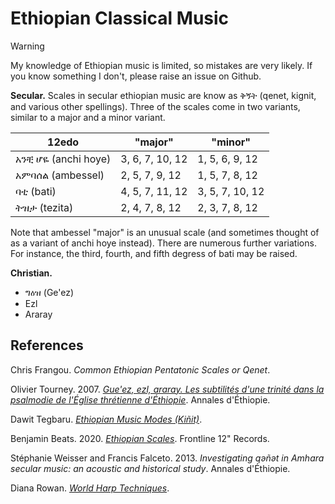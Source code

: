 # Ethiopian Classical Music

> [!warning]
> My knowledge of Ethiopian music is limited, so mistakes are very likely. If you know something I don't, please raise an issue on Github.

**Secular.**
Scales in secular ethiopian music are know as ቅኝት (qenet, kignit, and various other spellings).
Three of the scales come in two variants, similar to a major and a minor variant.

| 12edo   | "major" | "minor"|
|-------|--------------|--------------|
| አንቺ ሆዬ (anchi hoye) | 3, 6, 7, 10, 12 | 1, 5, 6, 9, 12 |
| አምባሰል (ambessel) | 2, 5, 7, 9, 12 | 1, 5, 7, 8, 12 | 
| ባቲ (bati) | 4, 5, 7, 11, 12 | 3, 5, 7, 10, 12 |
| ትዝታ (tezita) | 2, 4, 7, 8, 12 | 2, 3, 7, 8, 12 |

Note that ambessel "major" is an unusual scale (and sometimes thought of as a variant of anchi hoye instead).
There are numerous further variations.
For instance, the third, fourth, and fifth degress of bati may be raised.

**Christian.**
- ግዕዝ (Ge'ez)
- Ezl
- Araray

## References
Chris Frangou. *Common Ethiopian Pentatonic Scales or Qenet*.

Olivier Tourney. 2007. *[Gue'ez, ezl, araray. Les subtilités d'une trinité dans la psalmodie de l'Église thrétienne d'Éthiopie](https://hal.science/hal-02375932)*. Annales d'Éthiopie.

Dawit Tegbaru. *[Ethiopian Music Modes (Kiñit)](https://web.archive.org/web/20240724142957/https://music-of-ethiopia.pubpub.org/pub/v1v1u0fy/release/2)*.

Benjamin Beats. 2020. *[Ethiopian Scales](https://web.archive.org/web/20211205191021/https://www.scribd.com/document/502988787/FL12-Ethiopian-Scales)*. Frontline 12" Records.

Stéphanie Weisser and Francis Falceto. 2013. *Investigating qәñәt in Amhara secular music: an acoustic and historical study*. Annales d'Éthiopie.

Diana Rowan. *[World Harp Techniques](https://web.archive.org/web/20240528225711/https://www.dianarowan.com/world-harp-techniques-chapter-3a#section-1657753007447)*.